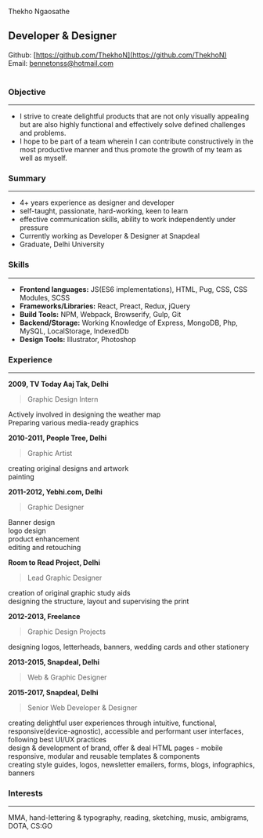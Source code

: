 Thekho Ngaosathe

## Developer & Designer

Github: [https://github.com/ThekhoN](https://github.com/ThekhoN)<br/>
Email: bennetonss@hotmail.com<br/><br/>


 ### Objective

 ---------------------
* I strive to create delightful products that are not only visually appealing but are also highly functional and effectively solve defined challenges and problems.
* I hope to be part of a team wherein I can contribute constructively in the most productive manner and thus promote the growth of my team as well as myself.

### Summary

----------------------------
* 4+ years experience as designer and developer
* self-taught, passionate, hard-working, keen to learn
* effective communication skills, ability to work independently under pressure
* Currently working as Developer & Designer at Snapdeal
* Graduate, Delhi University

### Skills
------------------
* **Frontend languages:** JS(ES6 implementations), HTML, Pug, CSS, CSS Modules, SCSS
* **Frameworks/Libraries:** React, Preact, Redux, jQuery
* **Build Tools:** NPM, Webpack, Browserify, Gulp, Git
* **Backend/Storage:** Working Knowledge of Express, MongoDB, Php, MySQL, LocalStorage, IndexedDb
* **Design Tools:** IIlustrator, Photoshop

### Experience
------------------------------
**2009, TV Today Aaj Tak, Delhi**
<br/>
>Graphic Design Intern<br/>

Actively involved in designing the weather map<br/>
Preparing various media-ready graphics<br/>

**2010-2011, People Tree, Delhi**
<br/>
>Graphic Artist<br/>

creating original designs and artwork<br/>
painting<br/>

**2011-2012,
Yebhi.com, Delhi**
<br/>
>Graphic Designer<br/>

Banner design<br/>
logo design<br/>
product enhancement<br/>
editing and retouching<br/>

**Room to Read Project, Delhi**
<br/>
>Lead Graphic Designer<br/>

creation of original graphic study aids<br/>
designing the structure, layout and supervising the print<br/>

**2012-2013, Freelance**
<br/>
>Graphic Design Projects<br/>

designing logos, letterheads, banners, wedding cards and other stationery<br/>

**2013-2015, Snapdeal, Delhi**
<br/>
>Web & Graphic Designer<br/>

**2015-2017, Snapdeal, Delhi**
<br/>
>Senior Web Developer & Designer<br/>

creating delightful user experiences through intuitive, functional, responsive(device-agnostic), accessible and performant user interfaces, following best UI/UX practices<br/>
design & development of brand, offer & deal HTML pages - mobile responsive, modular and reusable templates & components<br/>
creating style guides, logos, newsletter emailers, forms, blogs, infographics, banners<br/>

### Interests
------------------------------
MMA, hand-lettering & typography, reading, sketching, music, ambigrams, DOTA, CS:GO
